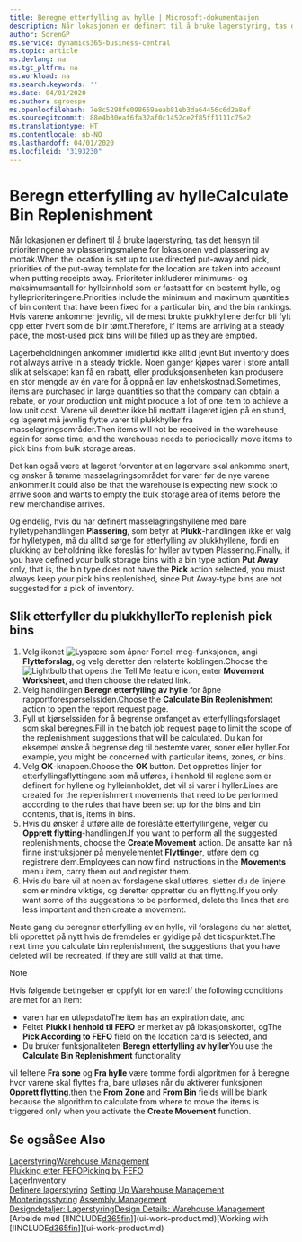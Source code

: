 ```yaml
---
title: Beregne etterfylling av hylle | Microsoft-dokumentasjon
description: Når lokasjonen er definert til å bruke lagerstyring, tas det hensyn til prioriteringene av plasseringsmalene for lokasjonen ved plassering av mottak.
author: SorenGP
ms.service: dynamics365-business-central
ms.topic: article
ms.devlang: na
ms.tgt_pltfrm: na
ms.workload: na
ms.search.keywords: ''
ms.date: 04/01/2020
ms.author: sgroespe
ms.openlocfilehash: 7e8c5298fe098659aeab81eb3da64456c6d2a8ef
ms.sourcegitcommit: 88e4b30eaf6fa32af0c1452ce2f85ff1111c75e2
ms.translationtype: HT
ms.contentlocale: nb-NO
ms.lasthandoff: 04/01/2020
ms.locfileid: "3193230"
---
```

# <a name="calculate-bin-replenishment"></a><span data-ttu-id="d7562-103">Beregn etterfylling av hylle</span><span class="sxs-lookup"><span data-stu-id="d7562-103">Calculate Bin Replenishment</span></span>
<span data-ttu-id="d7562-104">Når lokasjonen er definert til å bruke lagerstyring, tas det hensyn til prioriteringene av plasseringsmalene for lokasjonen ved plassering av mottak.</span><span class="sxs-lookup"><span data-stu-id="d7562-104">When the location is set up to use directed put-away and pick, priorities of the put-away template for the location are taken into account when putting receipts away.</span></span> <span data-ttu-id="d7562-105">Prioriteter inkluderer minimums- og maksimumsantall for hylleinnhold som er fastsatt for en bestemt hylle, og hylleprioriteringene.</span><span class="sxs-lookup"><span data-stu-id="d7562-105">Priorities include the minimum and maximum quantities of bin content that have been fixed for a particular bin, and the bin rankings.</span></span> <span data-ttu-id="d7562-106">Hvis varene ankommer jevnlig, vil de mest brukte plukkhyllene derfor bli fylt opp etter hvert som de blir tømt.</span><span class="sxs-lookup"><span data-stu-id="d7562-106">Therefore, if items are arriving at a steady pace, the most-used pick bins will be filled up as they are emptied.</span></span>  

<span data-ttu-id="d7562-107">Lagerbeholdningen ankommer imidlertid ikke alltid jevnt.</span><span class="sxs-lookup"><span data-stu-id="d7562-107">But inventory does not always arrive in a steady trickle.</span></span> <span data-ttu-id="d7562-108">Noen ganger kjøpes varer i store antall slik at selskapet kan få en rabatt, eller produksjonsenheten kan produsere en stor mengde av én vare for å oppnå en lav enhetskostnad.</span><span class="sxs-lookup"><span data-stu-id="d7562-108">Sometimes, items are purchased in large quantities so that the company can obtain a rebate, or your production unit might produce a lot of one item to achieve a low unit cost.</span></span> <span data-ttu-id="d7562-109">Varene vil deretter ikke bli mottatt i lageret igjen på en stund, og lageret må jevnlig flytte varer til plukkhyller fra masselagringsområder.</span><span class="sxs-lookup"><span data-stu-id="d7562-109">Then items will not be received in the warehouse again for some time, and the warehouse needs to periodically move items to pick bins from bulk storage areas.</span></span>  

<span data-ttu-id="d7562-110">Det kan også være at lageret forventer at en lagervare skal ankomme snart, og ønsker å tømme masselagringsområdet for varer før de nye varene ankommer.</span><span class="sxs-lookup"><span data-stu-id="d7562-110">It could also be that the warehouse is expecting new stock to arrive soon and wants to empty the bulk storage area of items before the new merchandise arrives.</span></span>  

<span data-ttu-id="d7562-111">Og endelig, hvis du har definert masselagringshyllene med bare hylletypehandlingen **Plassering**, som betyr at **Plukk**-handlingen ikke er valg for hylletypen, må du alltid sørge for etterfylling av plukkhyllene, fordi en plukking av beholdning ikke foreslås for hyller av typen Plassering.</span><span class="sxs-lookup"><span data-stu-id="d7562-111">Finally, if you have defined your bulk storage bins with a bin type action **Put Away** only, that is, the bin type does not have the **Pick** action selected, you must always keep your pick bins replenished, since Put Away-type bins are not suggested for a pick of inventory.</span></span>  

## <a name="to-replenish-pick-bins"></a><span data-ttu-id="d7562-112">Slik etterfyller du plukkhyller</span><span class="sxs-lookup"><span data-stu-id="d7562-112">To replenish pick bins</span></span>  
1.  <span data-ttu-id="d7562-113">Velg ikonet ![Lyspære som åpner Fortell meg-funksjonen](media/ui-search/search_small.png "Fortell hva du vil gjøre"), angi **Flytteforslag**, og velg deretter den relaterte koblingen.</span><span class="sxs-lookup"><span data-stu-id="d7562-113">Choose the ![Lightbulb that opens the Tell Me feature](media/ui-search/search_small.png "Tell me what you want to do") icon, enter **Movement Worksheet**, and then choose the related link.</span></span>  
2.  <span data-ttu-id="d7562-114">Velg handlingen **Beregn etterfylling av hylle** for åpne rapportforespørselssiden.</span><span class="sxs-lookup"><span data-stu-id="d7562-114">Choose the **Calculate Bin Replenishment** action to open the report request page.</span></span>  
3.  <span data-ttu-id="d7562-115">Fyll ut kjørselssiden for å begrense omfanget av etterfyllingsforslaget som skal beregnes.</span><span class="sxs-lookup"><span data-stu-id="d7562-115">Fill in the batch job request page to limit the scope of the replenishment suggestions that will be calculated.</span></span> <span data-ttu-id="d7562-116">Du kan for eksempel ønske å begrense deg til bestemte varer, soner eller hyller.</span><span class="sxs-lookup"><span data-stu-id="d7562-116">For example, you might be concerned with particular items, zones, or bins.</span></span>  
4.  <span data-ttu-id="d7562-117">Velg **OK**-knappen.</span><span class="sxs-lookup"><span data-stu-id="d7562-117">Choose the **OK** button.</span></span> <span data-ttu-id="d7562-118">Det opprettes linjer for etterfyllingsflyttingene som må utføres, i henhold til reglene som er definert for hyllene og hylleinnholdet, det vil si varer i hyller.</span><span class="sxs-lookup"><span data-stu-id="d7562-118">Lines are created for the replenishment movements that need to be performed according to the rules that have been set up for the bins and bin contents, that is, items in bins.</span></span>  
5.  <span data-ttu-id="d7562-119">Hvis du ønsker å utføre alle de foreslåtte etterfyllingene, velger du **Opprett flytting**-handlingen.</span><span class="sxs-lookup"><span data-stu-id="d7562-119">If you want to perform all the suggested replenishments, choose the **Create Movement** action.</span></span> <span data-ttu-id="d7562-120">De ansatte kan nå finne instruksjoner på menyelementet **Flyttinger**, utføre dem og registrere dem.</span><span class="sxs-lookup"><span data-stu-id="d7562-120">Employees can now find instructions in the **Movements** menu item, carry them out and register them.</span></span>  
6.  <span data-ttu-id="d7562-121">Hvis du bare vil at noen av forslagene skal utføres, sletter du de linjene som er mindre viktige, og deretter oppretter du en flytting.</span><span class="sxs-lookup"><span data-stu-id="d7562-121">If you only want some of the suggestions to be performed, delete the lines that are less important and then create a movement.</span></span>  

<span data-ttu-id="d7562-122">Neste gang du beregner etterfylling av en hylle, vil forslagene du har slettet, bli opprettet på nytt hvis de fremdeles er gyldige på det tidspunktet.</span><span class="sxs-lookup"><span data-stu-id="d7562-122">The next time you calculate bin replenishment, the suggestions that you have deleted will be recreated, if they are still valid at that time.</span></span>  

> [!NOTE]  
>  <span data-ttu-id="d7562-123">Hvis følgende betingelser er oppfylt for en vare:</span><span class="sxs-lookup"><span data-stu-id="d7562-123">If the following conditions are met for an item:</span></span>  
>   
>  -   <span data-ttu-id="d7562-124">varen har en utløpsdato</span><span class="sxs-lookup"><span data-stu-id="d7562-124">The item has an expiration date, and</span></span>  
> -   <span data-ttu-id="d7562-125">Feltet **Plukk i henhold til FEFO** er merket av på lokasjonskortet, og</span><span class="sxs-lookup"><span data-stu-id="d7562-125">The **Pick According to FEFO** field on the location card is selected, and</span></span>  
> -   <span data-ttu-id="d7562-126">Du bruker funksjonaliteten **Beregn etterfylling av hyller**</span><span class="sxs-lookup"><span data-stu-id="d7562-126">You use the **Calculate Bin Replenishment** functionality</span></span>  
>   
>  <span data-ttu-id="d7562-127">vil feltene **Fra sone** og **Fra hylle** være tomme fordi algoritmen for å beregne hvor varene skal flyttes fra, bare utløses når du aktiverer funksjonen **Opprett flytting**.</span><span class="sxs-lookup"><span data-stu-id="d7562-127">then the **From Zone** and **From Bin** fields will be blank because the algorithm to calculate from where to move the items is triggered only when you activate the **Create Movement** function.</span></span>  

## <a name="see-also"></a><span data-ttu-id="d7562-128">Se også</span><span class="sxs-lookup"><span data-stu-id="d7562-128">See Also</span></span>  
[<span data-ttu-id="d7562-129">Lagerstyring</span><span class="sxs-lookup"><span data-stu-id="d7562-129">Warehouse Management</span></span>](warehouse-manage-warehouse.md)  
[<span data-ttu-id="d7562-130">Plukking etter FEFO</span><span class="sxs-lookup"><span data-stu-id="d7562-130">Picking by FEFO</span></span>](warehouse-picking-by-fefo.md)  
[<span data-ttu-id="d7562-131">Lager</span><span class="sxs-lookup"><span data-stu-id="d7562-131">Inventory</span></span>](inventory-manage-inventory.md)  
<span data-ttu-id="d7562-132">[Definere lagerstyring](warehouse-setup-warehouse.md)   </span><span class="sxs-lookup"><span data-stu-id="d7562-132">[Setting Up Warehouse Management](warehouse-setup-warehouse.md)   </span></span>  
<span data-ttu-id="d7562-133">[Monteringsstyring](assembly-assemble-items.md)  </span><span class="sxs-lookup"><span data-stu-id="d7562-133">[Assembly Management](assembly-assemble-items.md)  </span></span>  
[<span data-ttu-id="d7562-134">Designdetaljer: Lagerstyring</span><span class="sxs-lookup"><span data-stu-id="d7562-134">Design Details: Warehouse Management</span></span>](design-details-warehouse-management.md)  
<span data-ttu-id="d7562-135">[Arbeide med [!INCLUDE[d365fin](includes/d365fin_md.md)]](ui-work-product.md)</span><span class="sxs-lookup"><span data-stu-id="d7562-135">[Working with [!INCLUDE[d365fin](includes/d365fin_md.md)]](ui-work-product.md)</span></span>
